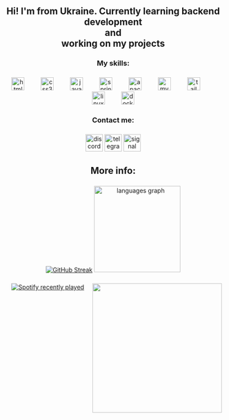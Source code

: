 <h2 align="center">Hi! I'm from Ukraine. Currently learning backend development<br>and<br>working on my projects</h2>

###

<h3 align="center">My skills:</h3>

###

<div align="center">
  <img src="https://cdn.jsdelivr.net/gh/devicons/devicon/icons/html5/html5-original.svg" height="30" alt="html5 logo"  />
  <img width="30" />
  <img src="https://cdn.jsdelivr.net/gh/devicons/devicon/icons/css3/css3-original.svg" height="30" alt="css3 logo"  />
  <img width="30" />
  <img src="https://skillicons.dev/icons?i=java" height="30" alt="java logo"  />
  <img width="30" />
  <img src="https://skillicons.dev/icons?i=spring" height="30" alt="spring logo"  />
  <img width="30" />
  <img src="https://skillicons.dev/icons?i=maven" height="30" alt="apachemaven logo"  />
  <img width="30" />
  <img src="https://skillicons.dev/icons?i=mysql" height="30" alt="mysql logo"  />
  <img width="30" />
  <img src="https://cdn.jsdelivr.net/gh/devicons/devicon/icons/tailwindcss/tailwindcss-original-wordmark.svg" height="30" alt="tailwindcss logo"  />
  <img width="30" />
  <img src="https://skillicons.dev/icons?i=linux" height="30" alt="linux logo"  />
  <img width="30" />
  <img src="https://cdn.simpleicons.org/docker/2496ED" height="30" alt="docker logo"  />
</div>

###

<h3 align="center">Contact me:</h3>

###

<div align="center">
  <img src="https://img.shields.io/static/v1?message=Discord&logo=discord&label=&color=7289DA&logoColor=white&labelColor=&style=for-the-badge" height="40" alt="discord logo"  />
  <img src="https://img.shields.io/static/v1?message=Telegram&logo=telegram&label=&color=2CA5E0&logoColor=white&labelColor=&style=for-the-badge" height="40" alt="telegram logo"  />
  <img src="https://img.shields.io/static/v1?message=Signal&logo=signal&label=&color=039BE5&logoColor=white&labelColor=&style=for-the-badge" height="40" alt="signal logo"  />
</div>

###

<h2 align="center">More info:</h2>

###

<div align="center">
  <a href="https://git.io/streak-stats"><img src="https://streak-stats.demolab.com?user=w-wander-r&theme=aura" alt="GitHub Streak" /></a>
  <img src="https://github-readme-stats.vercel.app/api/top-langs?username=w-wander-r&locale=en&hide_title=false&layout=compact&card_width=320&langs_count=5&theme=aura&hide_border=false" height="200" alt="languages graph"  />
</div>

###

<img align="right" height="300" src="https://media0.giphy.com/media/v1.Y2lkPTc5MGI3NjExODNqZWJodGpzNXRpd2FhbnEwYmc1cDd1OW9hMjNybW4wNmRkdnhpMCZlcD12MV9pbnRlcm5hbF9naWZfYnlfaWQmY3Q9Zw/EFGXDUBXcUd131C0CR/giphy.gif"  />

###

<div align="center">
  <a href="https://open.spotify.com/user/31pcm3r2yua6wn3lc7gc3wd3wyjm">
    <img src="https://spotify-recently-played-readme.vercel.app/api?user=31pcm3r2yua6wn3lc7gc3wd3wyjm&count=4&unique=false" alt="Spotify recently played"  />
  </a>
</div>

